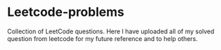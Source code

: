 # Leetcode-problems
Collection of LeetCode questions. 
Here I have uploaded all of my solved question from leetcode for my future reference and to help others. 
